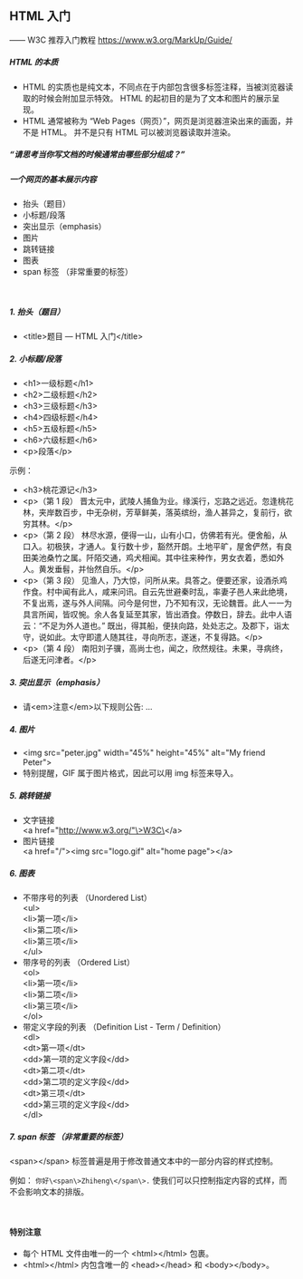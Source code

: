 ## HTML 入门
—— W3C 推荐入门教程 https://www.w3.org/MarkUp/Guide/

##### HTML 的本质
* HTML 的实质也是纯文本，不同点在于内部包含很多标签注释，当被浏览器读取的时候会附加显示特效。 HTML 的起初目的是为了文本和图片的展示呈现。
* HTML 通常被称为 “Web Pages（网页）”，网页是浏览器渲染出来的画面，并不是 HTML。 并不是只有 HTML 可以被浏览器读取并渲染。

##### “请思考当你写文档的时候通常由哪些部分组成？”

##### 一个网页的基本展示内容
* 抬头（题目）
* 小标题/段落
* 突出显示（emphasis）
* 图片
* 跳转链接
* 图表
* span 标签 （非常重要的标签）

<br>

##### 1. 抬头（题目）
* \<title\>题目 — HTML 入门\</title\>

##### 2. 小标题/段落
* \<h1\>一级标题\</h1\>
* \<h2\>二级标题\</h2\>
* \<h3\>三级标题\</h3\>
* \<h4\>四级标题\</h4\>
* \<h5\>五级标题\</h5\>
* \<h6\>六级标题\</h6\>
* \<p\>段落\</p\>

示例：
* \<h3\>桃花源记\</h3\>
* \<p\>（第 1 段） 晋太元中，武陵人捕鱼为业。缘溪行，忘路之远近。忽逢桃花林，夹岸数百步，中无杂树，芳草鲜美，落英缤纷，渔人甚异之，复前行，欲穷其林。\</p\>
* \<p\>（第 2 段） 林尽水源，便得一山，山有小口，仿佛若有光。便舍船，从口入。初极狭，才通人。复行数十步，豁然开朗。土地平旷，屋舍俨然，有良田美池桑竹之属。阡陌交通，鸡犬相闻。其中往来种作，男女衣着，悉如外人。黄发垂髫，并怡然自乐。\</p\>
* \<p\>（第 3 段） 见渔人，乃大惊，问所从来。具答之。便要还家，设酒杀鸡作食。村中闻有此人，咸来问讯。自云先世避秦时乱，率妻子邑人来此绝境，不复出焉，遂与外人间隔。问今是何世，乃不知有汉，无论魏晋。此人一一为具言所闻，皆叹惋。余人各复延至其家，皆出酒食。停数日，辞去。此中人语云：“不足为外人道也。” 既出，得其船，便扶向路，处处志之。及郡下，诣太守，说如此。太守即遣人随其往，寻向所志，遂迷，不复得路。\</p\>
* \<p\>（第 4 段） 南阳刘子骥，高尚士也，闻之，欣然规往。未果，寻病终，后遂无问津者。\</p\>

##### 3. 突出显示（emphasis）
* 请\<em\>注意\</em\>以下规则公告: ...

##### 4. 图片
* \<img src="peter.jpg" width="45%" height="45%" alt="My friend Peter"\>
* 特别提醒，GIF 属于图片格式，因此可以用 img 标签来导入。

##### 5. 跳转链接
* 文字链接 <br>
\<a href="http://www.w3.org/"\>W3C\</a\>
* 图片链接 <br>
\<a href="/"\><img src="logo.gif" alt="home page"\>\</a\>

##### 6. 图表
* 不带序号的列表 （Unordered List） <br>
\<ul\> <br>
\<li\>第一项\</li\> <br>
\<li\>第二项\</li\> <br>
\<li\>第三项\</li\> <br>
\</ul\>
* 带序号的列表 （Ordered List） <br>
\<ol\> <br>
\<li\>第一项\</li\> <br>
\<li\>第二项\</li\> <br>
\<li\>第三项\</li\> <br>
\</ol\>
* 带定义字段的列表 （Definition List - Term / Definition） <br>
\<dl\> <br>
\<dt\>第一项\</dt\> <br>
\<dd\>第一项的定义字段\</dd\> <br>
\<dt\>第二项\</dt\> <br>
\<dd\>第二项的定义字段\</dd\> <br>
\<dt\>第三项\</dt\> <br>
\<dd\>第三项的定义字段\</dd\> <br>
\</dl\>

##### 7. span 标签 （非常重要的标签）
\<span\>\</span\> 标签普遍是用于修改普通文本中的一部分内容的样式控制。

例如： ``你好\<span\>Zhiheng\</span\>.`` 使我们可以只控制指定内容的式样，而不会影响文本的排版。

<br>

#### 特别注意
* 每个 HTML 文件由唯一的一个 \<html\>\</html\> 包裹。
* \<html\>\</html\> 内包含唯一的 \<head\>\</head\> 和 \<body\>\</body\>。
